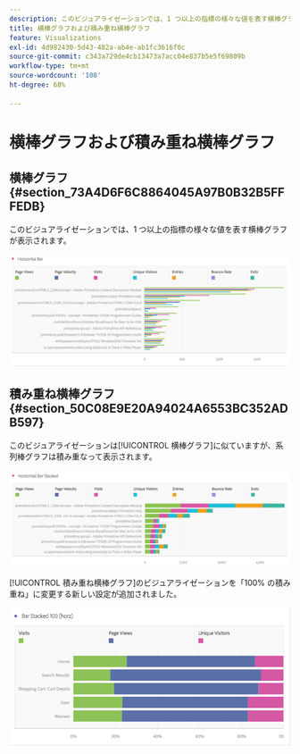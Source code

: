 ```yaml
---
description: このビジュアライゼーションでは、1 つ以上の指標の様々な値を表す横棒グラフが表示されます。
title: 横棒グラフおよび積み重ね横棒グラフ
feature: Visualizations
exl-id: 4d982430-5d43-482a-ab4e-ab1fc3616f0c
source-git-commit: c343a729de4cb13473a7acc04e837b5e5f69809b
workflow-type: tm+mt
source-wordcount: '108'
ht-degree: 68%

---
```


# 横棒グラフおよび積み重ね横棒グラフ

## 横棒グラフ {#section_73A4D6F6C8864045A97B0B32B5FFFEDB}

このビジュアライゼーションでは、1 つ以上の指標の様々な値を表す横棒グラフが表示されます。

![ページビュー数、ページベロシティ、訪問回数、入口数、出口数などの指標を示す横棒グラフ。](assets/horizontal_bar.png)

## 積み重ね横棒グラフ {#section_50C08E9E20A94024A6553BC352ADB597}

このビジュアライゼーションは[!UICONTROL 横棒グラフ]に似ていますが、系列棒グラフは積み重なって表示されます。

![ページビュー数、訪問回数、入口数、出口数を示す積み重ね横棒グラフです。](assets/horizontal-bar-stacked.png)

[!UICONTROL 積み重ね横棒グラフ]のビジュアライゼーションを「100% の積み重ね」に変更する新しい設定が追加されました。

![訪問回数、ページビュー数、実訪問者数を示す 100%の積み重ね横棒グラフ。](assets/horizstacked100.png)
